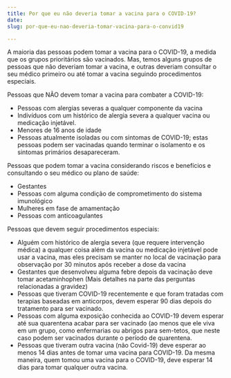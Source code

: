 ```yaml
---
title: Por que eu não deveria tomar a vacina para o COVID-19?
date: 
slug: por-que-eu-nao-deveria-tomar-vacina-para-o-convid19

---
```

A maioria das pessoas podem tomar a vacina para o COVID-19, a medida que os grupos prioritários são vacinados. Mas, temos alguns grupos de pessoas que não deveriam tomar a vacina, e outras deveriam consultar o seu médico primeiro ou até tomar a vacina seguindo procedimentos especiais.

Pessoas que NÃO devem tomar a vacina para combater a COVID-19:

* Pessoas com alergias severas a qualquer componente da vacina
* Indivíduos com um histórico de alergia severa a qualquer vacina ou medicação injetável.
* Menores de 16 anos de idade
* Pessoas atualmente isoladas ou com sintomas de COVID-19; estas pessoas podem ser vacinadas quando terminar o isolamento e os sintomas primários desapareceram.

Pessoas que podem tomar a vacina considerando riscos e benefícios e consultando o seu médico ou plano de saúde:

* Gestantes
* Pessoas com alguma condição de comprometimento do sistema imunológico
* Mulheres em fase de amamentação
* Pessoas com anticoagulantes

Pessoas que devem seguir procedimentos especiais:

* Alguém com histórico de alergia severa (que requere intervenção médica) a qualquer coisa além da vacina ou medicação injetável pode usar a vacina, mas eles precisam se manter no local de vacinação para observação por 30 minutos após receber a dose da vacina
* Gestantes que desenvolveu alguma febre depois da vacinação deve tomar acetaminhophen (Mais detalhes na parte das perguntas relacionadas a gravidez)
* Pessoas que tiveram COVID-19 recentemente e que foram tratadas com terapias baseadas em anticorpos, devem esperar 90 dias depois do tratamento para ser vacinado.
* Pessoas com alguma exposição conhecida ao COVID-19 devem esperar até sua quarentena acabar para ser vacinado (ao menos que ele viva em um grupo, como enfermarias ou abrigos para sem-tetos, que neste caso podem ser vacinados durante o período de quarentena.
* Pessoas que tiveram outra vacina (não Covid-19) deve esperar ao menos 14 dias antes de tomar uma vacina para COVID-19. Da mesma maneira, quem tomou uma vacina para o COVID-19, deve esperar 14 dias para tomar qualquer outra vacina.